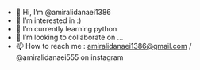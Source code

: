 - 👋 Hi, I’m @amiralidanaei1386
- 👀 I’m interested in :)
- 🌱 I’m currently learning python
- 💞️ I’m looking to collaborate on ...
- 📫 How to reach me : amiralidanaei1386@gmail.com / @amiralidanaei555 on instagram

<!---
amiralidanaei1386/amiralidanaei1386 is a ✨ special ✨ repository because its `README.md` (this file) appears on your GitHub profile.
You can click the Preview link to take a look at your changes.
--->
